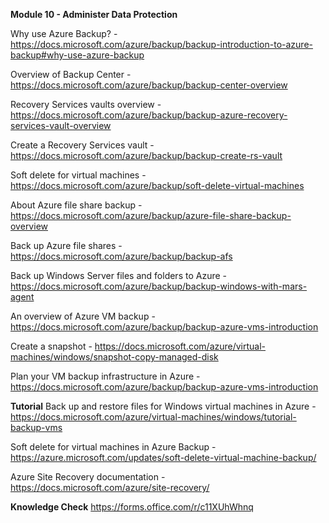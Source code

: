 **Module 10 - Administer Data Protection**<br />

Why use Azure Backup? - https://docs.microsoft.com/azure/backup/backup-introduction-to-azure-backup#why-use-azure-backup 

Overview of Backup Center - https://docs.microsoft.com/azure/backup/backup-center-overview

Recovery Services vaults overview - https://docs.microsoft.com/azure/backup/backup-azure-recovery-services-vault-overview

Create a Recovery Services vault - https://docs.microsoft.com/azure/backup/backup-create-rs-vault

Soft delete for virtual machines - https://docs.microsoft.com/azure/backup/soft-delete-virtual-machines

About Azure file share backup - https://docs.microsoft.com/azure/backup/azure-file-share-backup-overview

Back up Azure file shares - https://docs.microsoft.com/azure/backup/backup-afs

Back up Windows Server files and folders to Azure -https://docs.microsoft.com/azure/backup/backup-windows-with-mars-agent 

An overview of Azure VM backup - https://docs.microsoft.com/azure/backup/backup-azure-vms-introduction

Create a snapshot - https://docs.microsoft.com/azure/virtual-machines/windows/snapshot-copy-managed-disk

Plan your VM backup infrastructure in Azure - https://docs.microsoft.com/azure/backup/backup-azure-vms-introduction 

**Tutorial** Back up and restore files for Windows virtual machines in Azure - https://docs.microsoft.com/azure/virtual-machines/windows/tutorial-backup-vms

Soft delete for virtual machines in Azure Backup - https://azure.microsoft.com/updates/soft-delete-virtual-machine-backup/

Azure Site Recovery documentation - https://docs.microsoft.com/azure/site-recovery/



**Knowledge Check** https://forms.office.com/r/c11XUhWhnq



